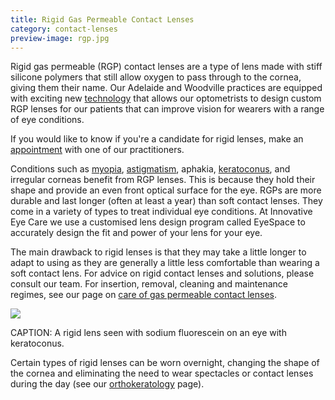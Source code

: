 ```yaml
---
title: Rigid Gas Permeable Contact Lenses
category: contact-lenses
preview-image: rgp.jpg
---
```


<div class="employee-heading">

<p><p>Rigid gas permeable (RGP) contact lenses are a type of lens made with stiff silicone polymers that still allow oxygen to pass through to the cornea, giving them their name. Our Adelaide and Woodville practices are equipped with exciting new <a href="/what-we-do/anterior-imaging">technology</a> that allows our optometrists to design custom RGP lenses for our patients that can improve vision for wearers with a range of eye conditions.</p>

<p>If you would like to know if you're a candidate for rigid lenses, make an <a href="/what-we-do/eye-exam">appointment</a> with one of our practitioners.</p></p>

</div>

Conditions such as [myopia](/what-we-do/myopia), [astigmatism](/what-we-do/astigmatism), aphakia, [keratoconus](/what-we-do/keratoconus), and irregular corneas benefit from RGP lenses. This is because they hold their shape and provide an even front optical surface for the eye. RGPs are more durable and last longer (often at least a year) than soft contact lenses. They come in a variety of types to treat individual eye conditions. At Innovative Eye Care we use a customised lens design program called EyeSpace to accurately design the fit and power of your lens for your eye.

The main drawback to rigid lenses is that they may take a little longer to adapt to using as they are generally a little less comfortable than wearing a soft contact lens. For advice on rigid contact lenses and solutions, please consult our team. For insertion, removal, cleaning and maintenance regimes, see our page on [care of gas permeable contact lenses](/patient-resources/U3l2xwEAADQADBFJ/care-of-gas-permeable-lenses).

![](/uploads/rgp-for-kcs.jpg)

CAPTION: A rigid lens seen with sodium fluorescein on an eye with keratoconus.

Certain types of rigid lenses can be worn overnight, changing the shape of the cornea and eliminating the need to wear spectacles or contact lenses during the day (see our [orthokeratology](/what-we-do/orthokeratology-corneal-reshaping) page).
